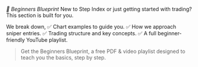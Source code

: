 *🎯 Beginners Blueprint*
New to Step Index or just getting started with trading\? This section is built for you\.

We break down\,
✅ Chart examples to guide you\.
✅ How we approach sniper entries\.
✅ Trading structure and key concepts\.
✅ A full beginner\-friendly YouTube playlist\.

>Get the Beginners Blueprint\, a free PDF \& video playlist designed to teach you the basics\, step by step\.
